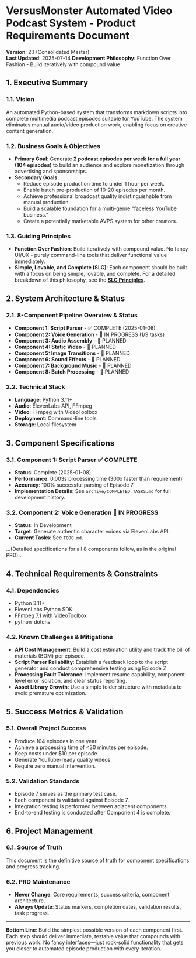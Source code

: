 # VersusMonster Automated Video Podcast System - Product Requirements Document

**Version**: 2.1 (Consolidated Master)  
**Last Updated**: 2025-07-14
**Development Philosophy**: Function Over Fashion - Build iteratively with compound value

## 1. Executive Summary

### 1.1. Vision
An automated Python-based system that transforms markdown scripts into complete multimedia podcast episodes suitable for YouTube. The system eliminates manual audio/video production work, enabling focus on creative content generation.

### 1.2. Business Goals & Objectives
*   **Primary Goal**: Generate **2 podcast episodes per week for a full year (104 episodes)** to build an audience and explore monetization through advertising and sponsorships.
*   **Secondary Goals**:
    *   Reduce episode production time to under 1 hour per week.
    *   Enable batch pre-production of 10-20 episodes per month.
    *   Achieve professional broadcast quality indistinguishable from manual production.
    *   Build a scalable foundation for a multi-genre "faceless YouTube business."
    *   Create a potentially marketable AVPS system for other creators.

### 1.3. Guiding Principles
*   **Function Over Fashion**: Build iteratively with compound value. No fancy UI/UX - purely command-line tools that deliver functional value immediately.
*   **Simple, Lovable, and Complete (SLC)**: Each component should be built with a focus on being simple, lovable, and complete. For a detailed breakdown of this philosophy, see the **[SLC Principles](docs/architecture/SLC_Principles.md)**.

## 2. System Architecture & Status

### 2.1. 8-Component Pipeline Overview & Status

*   **Component 1: Script Parser** - ✅ COMPLETE (2025-01-08)
*   **Component 2: Voice Generation** - 🚧 IN PROGRESS (1/9 tasks)
*   **Component 3: Audio Assembly** - 📝 PLANNED
*   **Component 4: Static Video** - 📝 PLANNED
*   **Component 5: Image Transitions** - 📝 PLANNED
*   **Component 6: Sound Effects** - 📝 PLANNED
*   **Component 7: Background Music** - 📝 PLANNED
*   **Component 8: Batch Processing** - 📝 PLANNED

### 2.2. Technical Stack
*   **Language**: Python 3.11+
*   **Audio**: ElevenLabs API, FFmpeg
*   **Video**: FFmpeg with VideoToolbox
*   **Deployment**: Command-line tools
*   **Storage**: Local filesystem

## 3. Component Specifications

### 3.1. Component 1: Script Parser ✅ COMPLETE
*   **Status**: Complete (2025-01-08)
*   **Performance**: 0.003s processing time (300x faster than requirement)
*   **Accuracy**: 100% successful parsing of Episode 7
*   **Implementation Details**: See `archive/COMPLETED_TASKS.md` for full development history.

### 3.2. Component 2: Voice Generation 🚧 IN PROGRESS
*   **Status**: In Development
*   **Target**: Generate authentic character voices via ElevenLabs API.
*   **Current Tasks**: See `TODO.md`.

...(Detailed specifications for all 8 components follow, as in the original PRD)...

## 4. Technical Requirements & Constraints

### 4.1. Dependencies
*   Python 3.11+
*   ElevenLabs Python SDK
*   FFmpeg 7.1 with VideoToolbox
*   python-dotenv

### 4.2. Known Challenges & Mitigations
*   **API Cost Management**: Build a cost estimation utility and track the bill of materials (BOM) per episode.
*   **Script Parser Reliability**: Establish a feedback loop to the script generator and conduct comprehensive testing using Episode 7.
*   **Processing Fault Tolerance**: Implement resume capability, component-level error isolation, and clear status reporting.
*   **Asset Library Growth**: Use a simple folder structure with metadata to avoid premature optimization.

## 5. Success Metrics & Validation

### 5.1. Overall Project Success
*   Produce 104 episodes in one year.
*   Achieve a processing time of <30 minutes per episode.
*   Keep costs under $10 per episode.
*   Generate YouTube-ready quality videos.
*   Require zero manual intervention.

### 5.2. Validation Standards
*   Episode 7 serves as the primary test case.
*   Each component is validated against Episode 7.
*   Integration testing is performed between adjacent components.
*   End-to-end testing is conducted after Component 4 is complete.

## 6. Project Management

### 6.1. Source of Truth
This document is the definitive source of truth for component specifications and progress tracking.

### 6.2. PRD Maintenance
*   **Never Change**: Core requirements, success criteria, component architecture.
*   **Always Update**: Status markers, completion dates, validation results, task progress.

---

**Bottom Line**: Build the simplest possible version of each component first. Each step should deliver immediate, testable value that compounds with previous work. No fancy interfaces—just rock-solid functionality that gets you closer to automated episode production with every iteration.